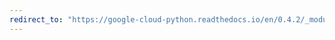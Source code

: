 ```yaml
---
redirect_to: "https://google-cloud-python.readthedocs.io/en/0.4.2/_modules/gcloud/storage/__init__.html"
---
```

